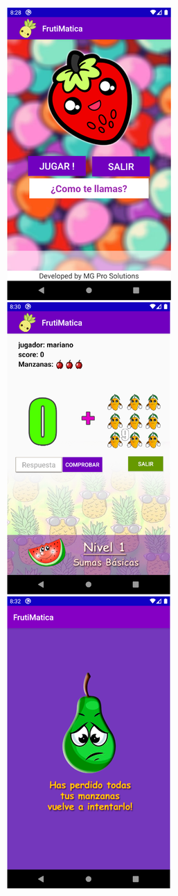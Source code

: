 ![Frutimatica Foto](https://github.com/MarGualtieri/Frutimatica-AndroidStudio/blob/master/app/src/main/res/drawable/fruti1.PNG)
![Frutimatica Foto](https://github.com/MarGualtieri/Frutimatica-AndroidStudio/blob/master/app/src/main/res/drawable/fruti2.PNG)
![Frutimatica Foto](https://github.com/MarGualtieri/Frutimatica-AndroidStudio/blob/master/app/src/main/res/drawable/fruti3.png)

